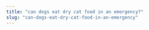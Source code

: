 ```yaml
---
title: "can dogs eat dry cat food in an emergency?"
slug: "can-dogs-eat-dry-cat-food-in-an-emergency"
---
```



